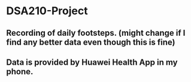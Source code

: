 # DSA210-Project

## Recording of daily footsteps. (might change if I find any better data even though this is fine)
## Data is provided by Huawei Health App in my phone.

